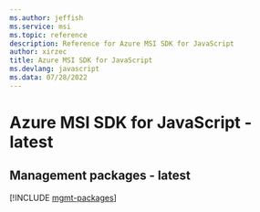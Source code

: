 ```yaml
---
ms.author: jeffish
ms.service: msi
ms.topic: reference
description: Reference for Azure MSI SDK for JavaScript
author: xirzec
title: Azure MSI SDK for JavaScript
ms.devlang: javascript
ms.data: 07/28/2022
---
```

# Azure MSI SDK for JavaScript - latest

## Management packages - latest
[!INCLUDE [mgmt-packages](msi-mgmt-index.md)]